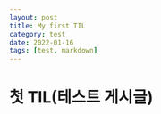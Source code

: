 ```yaml
---
layout: post
title: My first TIL
category: test
date: 2022-01-16
tags: [test, markdown]
---
```


# 첫 TIL(테스트 게시글)